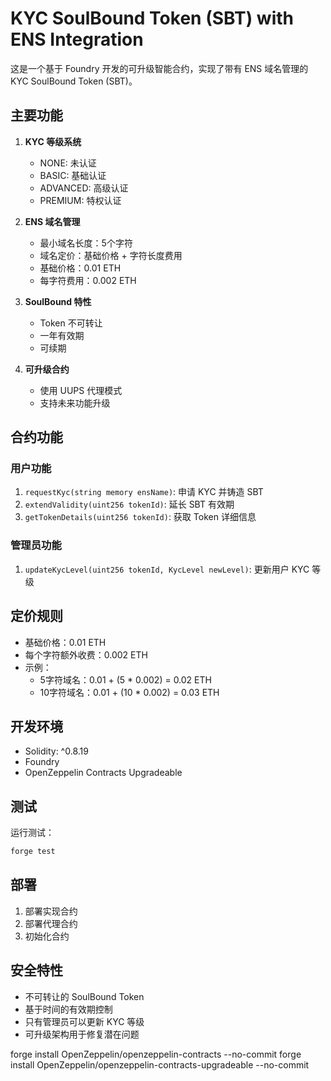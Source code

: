 # KYC SoulBound Token (SBT) with ENS Integration

这是一个基于 Foundry 开发的可升级智能合约，实现了带有 ENS 域名管理的 KYC SoulBound Token (SBT)。

## 主要功能

1. **KYC 等级系统**
   - NONE: 未认证
   - BASIC: 基础认证
   - ADVANCED: 高级认证
   - PREMIUM: 特权认证

2. **ENS 域名管理**
   - 最小域名长度：5个字符
   - 域名定价：基础价格 + 字符长度费用
   - 基础价格：0.01 ETH
   - 每字符费用：0.002 ETH

3. **SoulBound 特性**
   - Token 不可转让
   - 一年有效期
   - 可续期

4. **可升级合约**
   - 使用 UUPS 代理模式
   - 支持未来功能升级

## 合约功能

### 用户功能

1. `requestKyc(string memory ensName)`: 申请 KYC 并铸造 SBT
2. `extendValidity(uint256 tokenId)`: 延长 SBT 有效期
3. `getTokenDetails(uint256 tokenId)`: 获取 Token 详细信息

### 管理员功能

1. `updateKycLevel(uint256 tokenId, KycLevel newLevel)`: 更新用户 KYC 等级

## 定价规则

- 基础价格：0.01 ETH
- 每个字符额外收费：0.002 ETH
- 示例：
  - 5字符域名：0.01 + (5 * 0.002) = 0.02 ETH
  - 10字符域名：0.01 + (10 * 0.002) = 0.03 ETH

## 开发环境

- Solidity: ^0.8.19
- Foundry
- OpenZeppelin Contracts Upgradeable

## 测试

运行测试：
```bash
forge test
```

## 部署

1. 部署实现合约
2. 部署代理合约
3. 初始化合约

## 安全特性

- 不可转让的 SoulBound Token
- 基于时间的有效期控制
- 只有管理员可以更新 KYC 等级
- 可升级架构用于修复潜在问题 


forge install OpenZeppelin/openzeppelin-contracts --no-commit
forge install OpenZeppelin/openzeppelin-contracts-upgradeable --no-commit